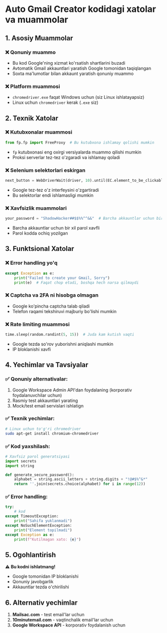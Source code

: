 # Auto Gmail Creator kodidagi xatolar va muammolar

## 1. **Asosiy Muammolar**

### ❌ Qonuniy muammo
- Bu kod Google'ning xizmat ko'rsatish shartlarini buzadi
- Avtomatik Gmail akkauntlari yaratish Google tomonidan taqiqlangan
- Soxta ma'lumotlar bilan akkaunt yaratish qonuniy muammo

### ❌ Platform muammosi  
- `chromedriver.exe` faqat Windows uchun (siz Linux ishlatayapsiz)
- Linux uchun `chromedriver` kerak (`.exe` siz)

## 2. **Texnik Xatolar**

### ❌ Kutubxonalar muammosi
```python
from fp.fp import FreeProxy  # Bu kutubxona ishlamay qolishi mumkin
```
- `fp` kutubxonasi eng oxirgi versiyalarda muammo qilishi mumkin
- Proksi serverlar tez-tez o'zgaradi va ishlamay qoladi

### ❌ Selenium selektorlari eskirgan
```python
next_button = WebDriverWait(driver, 10).until(EC.element_to_be_clickable((By.CLASS_NAME, "VfPpkd-LgbsSe")))
```
- Google tez-tez o'z interfeysini o'zgartiradi
- Bu selektorlar endi ishlamasligi mumkin

### ❌ Xavfsizlik muammolari
```python
your_password = "ShadowHacker##$$%%^^&&"  # Barcha akkauntlar uchun bir xil parol
```
- Barcha akkauntlar uchun bir xil parol xavfli
- Parol kodda ochiq yozilgan

## 3. **Funktsional Xatolar**

### ❌ Error handling yo'q
```python
except Exception as e:
    print("Failed to create your Gmail, Sorry")
    print(e)  # Faqat chop etadi, boshqa hech narsa qilmaydi
```

### ❌ Captcha va 2FA ni hisobga olmagan
- Google ko'pincha captcha talab qiladi
- Telefon raqami tekshiruvi majburiy bo'lishi mumkin

### ❌ Rate limiting muammosi
```python
time.sleep(random.randint(5, 15))  # Juda kam kutish vaqti
```
- Google tezda so'rov yuborishni aniqlashi mumkin
- IP bloklanishi xavfi

## 4. **Yechimlar va Tavsiyalar**

### ✅ Qonuniy alternativalar:
1. Google Workspace Admin API'dan foydalaning (korporativ foydalanuvchilar uchun)
2. Rasmiy test akkauntlari yarating
3. Mock/test email servislari ishlatign

### ✅ Texnik yechimlar:
```bash
# Linux uchun to'g'ri chromedriver
sudo apt-get install chromium-chromedriver
```

### ✅ Kod yaxshilash:
```python
# Xavfsiz parol generatsiyasi
import secrets
import string

def generate_secure_password():
    alphabet = string.ascii_letters + string.digits + "!@#$%^&*"
    return ''.join(secrets.choice(alphabet) for i in range(12))
```

### ✅ Error handling:
```python
try:
    # kod
except TimeoutException:
    print("Sahifa yuklanmadi")
except NoSuchElementException:
    print("Element topilmadi")
except Exception as e:
    print(f"Kutilmagan xato: {e}")
```

## 5. **Ogohlantirish**
⚠️ **Bu kodni ishlatmang!** 
- Google tomonidan IP bloklanishi
- Qonuniy javobgarlik
- Akkauntlar tezda o'chirilishi

## 6. **Alternativ yechimlar**
1. **Mailsac.com** - test email'lar uchun
2. **10minutemail.com** - vaqtinchalik email'lar uchun  
3. **Google Workspace API** - korporativ foydalanish uchun